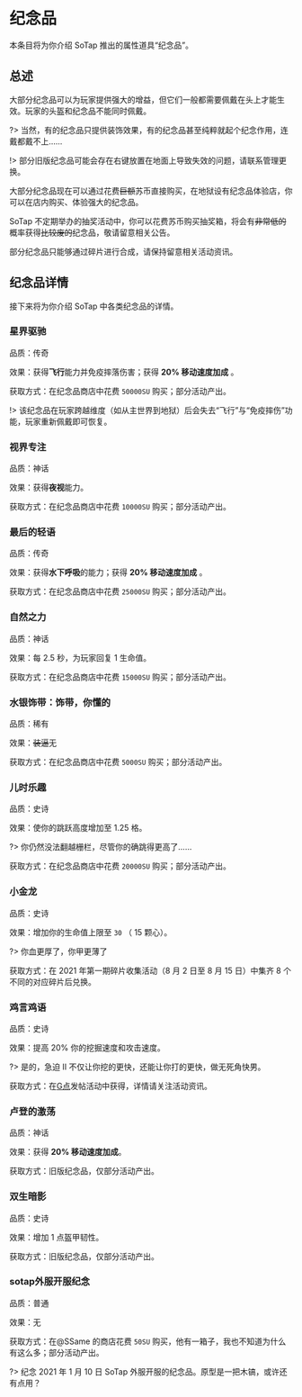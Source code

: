 # 纪念品

本条目将为你介绍 SoTap 推出的属性道具“纪念品”。

## 总述

大部分纪念品可以为玩家提供强大的增益，但它们一般都需要佩戴在头上才能生效。玩家的头盔和纪念品不能同时佩戴。

?> 当然，有的纪念品只提供装饰效果，有的纪念品甚至纯粹就起个纪念作用，连戴都戴不上……

!> 部分旧版纪念品可能会存在右键放置在地面上导致失效的问题，请联系管理更换。

大部分纪念品现在可以通过花费~~巨额~~苏币直接购买，在地狱设有纪念品体验店，你可以在店内购买、体验强大的纪念品。

SoTap 不定期举办的抽奖活动中，你可以花费苏币购买抽奖箱，将会有~~非常低的~~概率获得~~比较废的~~纪念品，敬请留意相关公告。

部分纪念品只能够通过碎片进行合成，请保持留意相关活动资讯。

## 纪念品详情

接下来将为你介绍 SoTap 中各类纪念品的详情。

### 星界驱驰

品质：传奇

效果：获得**飞行**能力并免疫摔落伤害；获得 **20% 移动速度加成** 。

获取方式：在纪念品商店中花费 `50000SU` 购买；部分活动产出。

!> 该纪念品在玩家跨越维度（如从主世界到地狱）后会失去“飞行”与“免疫摔伤”功能，玩家重新佩戴即可恢复。

### 视界专注

品质：神话

效果：获得**夜视**能力。

获取方式：在纪念品商店中花费 `10000SU` 购买；部分活动产出。

### 最后的轻语

品质：传奇

效果：获得**水下呼吸**的能力；获得 **20% 移动速度加成** 。

获取方式：在纪念品商店中花费 `25000SU` 购买；部分活动产出。

### 自然之力

品质：神话

效果：每 2.5 秒，为玩家回复 1 生命值。

获取方式：在纪念品商店中花费 `15000SU` 购买；部分活动产出。

### 水银饰带：饰带，你懂的

品质：稀有

效果：~~装逼~~无

获取方式：在纪念品商店中花费 `5000SU` 购买；部分活动产出。

### 儿时乐趣

品质：史诗

效果：使你的跳跃高度增加至 1.25 格。

?> 你仍然没法翻越栅栏，尽管你的确跳得更高了……

获取方式：在纪念品商店中花费 `20000SU` 购买；部分活动产出。

### 小金龙

品质：史诗

效果：增加你的生命值上限至 `30` （ 15 颗心）。

?> 你血更厚了，你甲更薄了

获取方式：在 2021 年第一期碎片收集活动（8 月 2 日至 8 月 15 日）中集齐 8 个不同的对应碎片后兑换。

### 鸡言鸡语

品质：史诗

效果：提高 20% 你的挖掘速度和攻击速度。

?> 是的，急迫 II 不仅让你挖的更快，还能让你打的更快，做无死角快男。

获取方式：在[G点](https://g.sotap.org)发帖活动中获得，详情请关注活动资讯。


### 卢登的激荡

品质：神话

效果：获得 **20% 移动速度加成**。

获取方式：旧版纪念品，仅部分活动产出。

### 双生暗影

品质：史诗

效果：增加 1 点盔甲韧性。

获取方式：旧版纪念品，仅部分活动产出。

### sotap外服开服纪念

品质：普通

效果：无

获取方式：在@SSame 的商店花费 `50SU` 购买，他有一箱子，我也不知道为什么有这么多；部分活动产出。

?> 纪念 2021 年 1 月 10 日 SoTap 外服开服的纪念品。原型是一把木镐，或许还有点用？
